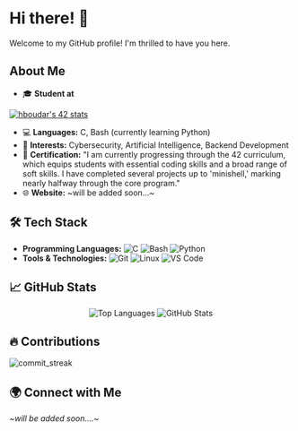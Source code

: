 # Hi there! 👋

Welcome to my GitHub profile! I'm thrilled to have you here.

## About Me

- 🎓 **Student at**

[![hboudar's 42 stats](https://badge.mediaplus.ma/starryblue/hboudar)](https://github.com/oakoudad/badge42)
- 💻 **Languages:** C, Bash (currently learning Python)
- 🌱 **Interests:** Cybersecurity, Artificial Intelligence, Backend Development
- 📜 **Certification:** "I am currently progressing through the 42 curriculum, which equips students with essential coding skills and a broad range of soft skills. I have completed several projects up to 'minishell,' marking nearly halfway through the core program."
- 🌐 **Website:** ~will be added soon...~

## 🛠️ Tech Stack

- **Programming Languages:** ![C](https://img.shields.io/badge/C-00599C?style=flat&logo=c&logoColor=white) ![Bash](https://img.shields.io/badge/Bash-4EAA25?style=flat&logo=gnu-bash&logoColor=white) ![Python](https://img.shields.io/badge/Python-3776AB?style=flat&logo=python&logoColor=white)
- **Tools & Technologies:** ![Git](https://img.shields.io/badge/Git-F05032?style=flat&logo=git&logoColor=white) ![Linux](https://img.shields.io/badge/Linux-FCC624?style=flat&logo=linux&logoColor=white) ![VS Code](https://img.shields.io/badge/VS%20Code-007ACC?style=flat&logo=visual-studio-code&logoColor=white)

## 📈 GitHub Stats

<div align="center">
  <img src="https://github-readme-stats.vercel.app/api/top-langs?username=hboudar&show_icons=true&locale=en&layout=compact&theme=dark&bg_color=000000&text_color=ffffff" alt="Top Languages" />
  <img src="https://github-readme-stats.vercel.app/api?username=hboudar&show_icons=true&locale=en&theme=dark&bg_color=000000" alt="GitHub Stats" />
</div>

## 🔥 Contributions
  ![commit_streak](https://github-readme-streak-stats.herokuapp.com/?user=hboudar&theme=dark&hide_border=false)  

## 🌍 Connect with Me

  ~_will be added soon...._~

<!--
**hboudar/hboudar** is a ✨ special ✨ repository because its `README.md` (this file) appears on your GitHub profile.
You can click the Preview link to take a look at your changes.
[![ael-hadd's 42 stats](https://badge.mediaplus.ma/green/hboudar)](https://profile.intra.42.fr/users/hboudar)
-->


